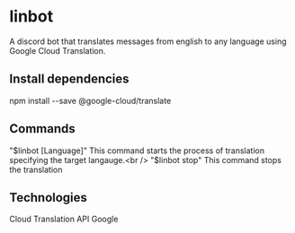 # linbot
A discord bot that translates messages from english to any language using Google Cloud Translation.

## Install dependencies
npm install --save @google-cloud/translate

## Commands
"$linbot [Language]" This command starts the process of translation specifying the target langauge.<br />
"$linbot stop" This command stops the translation
 
## Technologies
Cloud Translation API Google
